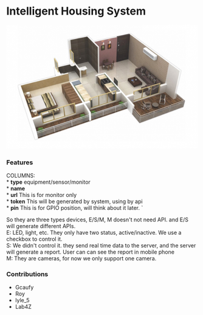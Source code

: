 # Intelligent Housing System


![](https://raw.githubusercontent.com/Gcaufy/Homie/master/pic/this.png)

### Features

COLUMNS:				
	* **type**	equipment/sensor/monitor		
	* **name**			
	* **url**	This is for monitor only		
	* **token**	This will be generated by system, using by api		
	* **pin**	This is for GPIO position, will think about it later.	`	

So they are three types devices, E/S/M, M doesn't not need API. and E/S will generate different APIs.				
E: LED, light, etc. They only have two status, active/inactive. We use a checkbox to control it.				
S: We didn't control it. they send real time data to the server, and the server will generate a report. User can can see the report in mobile phone				
M: They are cameras, for now we only support one camera.				


### Contributions

* Gcaufy
* Roy
* lyle_5
* Lab4Z
